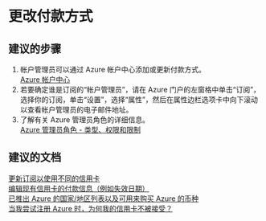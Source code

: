 <properties
    pageTitle="change payment method"
    description="更改付款方式"
    service="azure-billing"
    resource="billing"
    authors="kasparks"
    displayOrder=""
    selfHelpType="generic"
    supportTopicIds="32454858"
    resourceTags=""
    productPesIds="15659"
    cloudEnvironments="public"
/>


# 更改付款方式

## **建议的步骤**
1. 帐户管理员可以通过 Azure 帐户中心添加或更新付款方式。<br>
[Azure 帐户中心](https://account.windowsazure.com/Subscriptions)
2. 若要确定谁是订阅的“帐户管理员”，请在 Azure 门户的左窗格中单击“订阅”，选择你的订阅，单击“设置”，选择“属性”，然后在属性边栏选项卡中向下滚动以查看帐户管理员的电子邮件地址。
3. 了解有关 Azure 管理员角色的详细信息。<br>
[Azure 管理员角色 - 类型、权限和限制](https://azure.microsoft.com/documentation/articles/billing-add-change-azure-subscription-administrator/)

## **建议的文档**
[更新订阅以使用不同的信用卡](https://azure.microsoft.com/documentation/articles/billing-how-to-change-credit-card/)<br>
[编辑现有信用卡的付款信息（例如失效日期）](https://azure.microsoft.com/documentation/articles/billing-how-to-change-credit-card/#change-the-credit-card-that-you-use-to-pay-an-azure-invoice)<br>
[已推出 Azure 的国家/地区列表以及可用来购买 Azure 的币种](https://azure.microsoft.com/documentation/articles/billing-countries-and-currencies/)<br>
[当我尝试注册 Azure 时，为何我的信用卡不被接受？](https://azure.microsoft.com/documentation/articles/billing-credit-card-fails-during-azure-sign-up/)



<!--HONumber=Jul16_HO4-->


